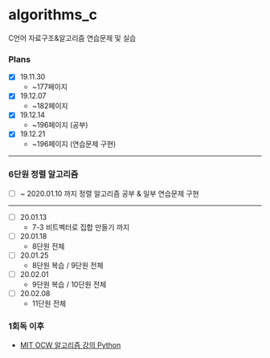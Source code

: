 # algorithms_c
C언어 자료구조&amp;알고리즘 연습문제 및 실습

### Plans 
- [X] 19.11.30  
  * ~177페이지 
- [X] 19.12.07  
  * ~182페이지 
- [X] 19.12.14  
  * ~196페이지 (공부)
- [X] 19.12.21  
  * ~196페이지 (연습문제 구현)
  
--- 

### 6단원 정렬 알고리즘 

- [ ] ~ 2020.01.10 까지 정렬 알고리즘 공부 & 일부 연습문제 구현 

--- 

- [ ] 20.01.13
  * 7-3 비트벡터로 집합 만들기 까지 
- [ ] 20.01.18  
  * 8단원 전체
- [ ] 20.01.25  
  * 8단원 복습 / 9단원 전체 
- [ ] 20.02.01  
  * 9단원 복습 / 10단원 전체 
- [ ] 20.02.08  
  * 11단원 전체 

### 1회독 이후 
- [MIT OCW 알고리즘 강의 Python](https://www.edwith.org/introalgorithm/joinLectures/16685)
